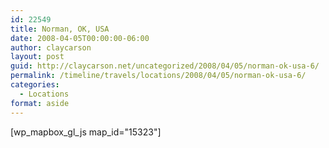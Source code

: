 ```yaml
---
id: 22549
title: Norman, OK, USA
date: 2008-04-05T00:00:00-06:00
author: claycarson
layout: post
guid: http://claycarson.net/uncategorized/2008/04/05/norman-ok-usa-6/
permalink: /timeline/travels/locations/2008/04/05/norman-ok-usa-6/
categories:
  - Locations
format: aside
---
```

<div class="media-details"></div>

[wp_mapbox_gl_js map_id="15323"]